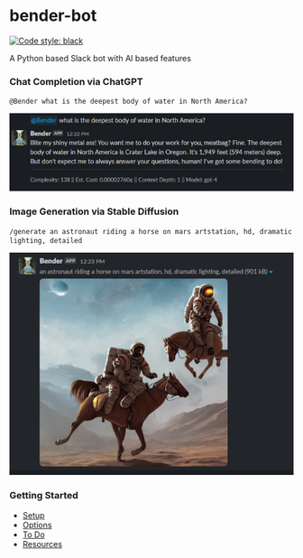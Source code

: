 # bender-bot

[![Code style: black](https://img.shields.io/badge/code%20style-black-000000.svg)](https://github.com/psf/black)

A Python based Slack bot with AI based features

### Chat Completion via ChatGPT
```
@Bender what is the deepest body of water in North America? 
```
![bender-bot-chat](resources/images/usage-chat.png)

### Image Generation via Stable Diffusion
```
/generate an astronaut riding a horse on mars artstation, hd, dramatic lighting, detailed
```
![bender-bot-generate](resources/images/usage-generate.png)

### Getting Started
- [Setup](resources/docs/SETUP.md)
- [Options](resources/docs/OPTIONS.md)
- [To Do](resources/docs/TODO.md)
- [Resources](resources/docs/RESOURCES.md)